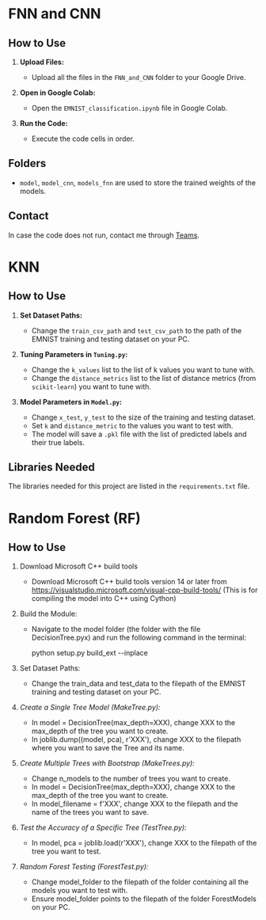 # FNN and CNN

## How to Use

1. **Upload Files:**
   - Upload all the files in the `FNN_and_CNN` folder to your Google Drive.

2. **Open in Google Colab:**
   - Open the `EMNIST_classification.ipynb` file in Google Colab.

3. **Run the Code:**
   - Execute the code cells in order.

## Folders

- `model`, `model_cnn`, `models_fnn` are used to store the trained weights of the models.

## Contact

In case the code does not run, contact me through [Teams](mailto:dao.th220061@sis.hust.edu.vn).


# KNN

## How to Use

1. **Set Dataset Paths:**
   - Change the `train_csv_path` and `test_csv_path` to the path of the EMNIST training and testing dataset on your PC.

2. **Tuning Parameters in `Tuning.py`:**
   - Change the `k_values` list to the list of k values you want to tune with.
   - Change the `distance_metrics` list to the list of distance metrics (from `scikit-learn`) you want to tune with.

3. **Model Parameters in `Model.py`:**
   - Change `x_test`, `y_test` to the size of the training and testing dataset.
   - Set `k` and `distance_metric` to the values you want to test with.
   - The model will save a `.pkl` file with the list of predicted labels and their true labels.

## Libraries Needed

The libraries needed for this project are listed in the `requirements.txt` file.


# Random Forest (RF)

## How to Use
1. Download Microsoft C++ build tools
   - Download Microsoft C++ build tools version 14 or later from https://visualstudio.microsoft.com/visual-cpp-build-tools/
	(This is for compiling the model into C++ using Cython)
2. Build the Module:
   - Navigate to the model folder (the folder with the file DecisionTree.pyx) and run the following command in the terminal:
     
     python setup.py build_ext --inplace
     

3. Set Dataset Paths:
   - Change the train_data and test_data to the filepath of the EMNIST training and testing dataset on your PC.

4. *Create a Single Tree Model (MakeTree.py):*
   - In model = DecisionTree(max_depth=XXX), change XXX to the max_depth of the tree you want to create.
   - In joblib.dump((model, pca), r'XXX'), change XXX to the filepath where you want to save the Tree and its name.

5. *Create Multiple Trees with Bootstrap (MakeTrees.py):*
   - Change n_models to the number of trees you want to create.
   - In model = DecisionTree(max_depth=XXX), change XXX to the max_depth of the tree you want to create.
   - In model_filename = f'XXX', change XXX to the filepath and the name of the trees you want to save.

6. *Test the Accuracy of a Specific Tree (TestTree.py):*
   - In model, pca = joblib.load(r'XXX'), change XXX to the filepath of the tree you want to test.

7. *Random Forest Testing (ForestTest.py):*
   - Change model_folder to the filepath of the folder containing all the models you want to test with.
   - Ensure model_folder points to the filepath of the folder ForestModels on your PC.



